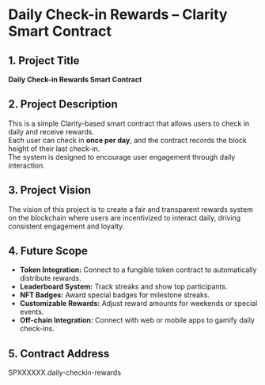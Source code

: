 # Daily Check-in Rewards – Clarity Smart Contract

## 1. Project Title
**Daily Check-in Rewards Smart Contract**

## 2. Project Description
This is a simple Clarity-based smart contract that allows users to check in daily and receive rewards.  
Each user can check in **once per day**, and the contract records the block height of their last check-in.  
The system is designed to encourage user engagement through daily interaction.

## 3. Project Vision
The vision of this project is to create a fair and transparent rewards system on the blockchain where users are incentivized to interact daily, driving consistent engagement and loyalty.

## 4. Future Scope
- **Token Integration:** Connect to a fungible token contract to automatically distribute rewards.
- **Leaderboard System:** Track streaks and show top participants.
- **NFT Badges:** Award special badges for milestone streaks.
- **Customizable Rewards:** Adjust reward amounts for weekends or special events.
- **Off-chain Integration:** Connect with web or mobile apps to gamify daily check-ins.

## 5. Contract Address
SPXXXXXX.daily-checkin-rewards
